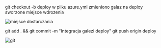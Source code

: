 git checkout -b deploy
w pliku azure.yml zmieniono galaz na deploy
sworzone miejsce wdrozenia
 
 ![miejsce dostarczania](https://i.ibb.co/VNxV1Kp/1.png)
 
 git add . && git commit -m "Integracja galezi deploy"
 git push origin deploy

![git](https://i.ibb.co/nzW9Rkg/2.png)
